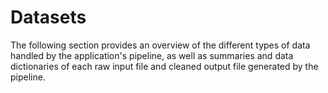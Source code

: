 # Datasets

The following section provides an overview of the different types of data handled by the application's pipeline, as well as summaries and data dictionaries of each raw input file and cleaned output file generated by the pipeline.